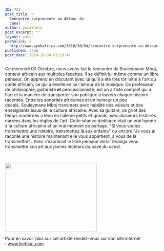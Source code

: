 ```yaml
---
ID: 721
post_title: >
  Rencontre surprenante au détour du
  canal
author: goldenelo
post_excerpt: ""
layout: post
permalink: >
  http://www.ayokafrica.com/2018/10/04/rencontre-surprenante-au-detour-du-canal/
published: true
post_date: 2018-10-04 01:19:47
---
```

Ce mercredi 03 Octobre, nous avons fait la rencontre de Souleymane Mboj, conteur africain aux multiples facettes.
Il se définit lui même comme un libre penseur. On apprend en discutant avec lui qu'il a été très tôt initié à l'art du conte africain, ce qui a éveillé en lui l'amour de la musique. Ce professeur de philosophie, guitariste<strong> et</strong> percussionniste, est un artiste complet qui a l'art et la manière de transporter son publique à travers chaque histoire racontée.
Entre les sonorités africaines et un humour un peu décalé, Souleymane Mboj transmets avec habilité des valeurs et des enseignants issus de la culture africaine.
Avec sa guitare, ce griot des temps modernes a tenu en haleine petits et grands avec plusieurs histoires narrées dans les règles de l'art.
Cette séance dédicace était un vrai hymne à la culture africaine et un vrai moment de partage.
"Si vous voulez transmettre une histoire, transmettez là aux enfants" ou encore "Je vous ai raconté une histoire maintenant elle vous appartient, à vous de la transmettre"...Ainsi s’exprimait le libre penseur de la Teranga venu transmettre son art aux jeunes lecteurs du pavé du canal.

&nbsp;

<img class="alignnone size-medium wp-image-723" src="http://www.ayokafrica.com/wp-content/uploads/2018/10/WhatsApp-Image-2018-10-04-at-00.53.40-1-300x225.jpeg" alt="" width="300" height="225" />

Pour en savoir plus sur cet artiste rendez-vous sur son site internet : www.leebkat.com